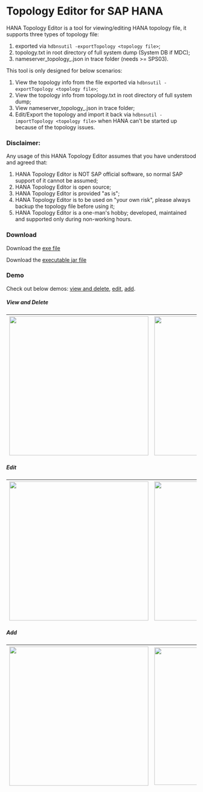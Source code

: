 # Topology Editor for SAP HANA

HANA Topology Editor is a tool for viewing/editing HANA topology file, it supports three types of topology file: 
1. exported via `hdbnsutil -exportTopology <topology file>`;
2. topology.txt in root directory of full system dump (System DB if MDC);
3. nameserver_topology_<host>.json in trace folder (needs >= SPS03).


This tool is only designed for below scenarios:
1. View the topology info from the file exported via `hdbnsutil -exportTopology <topology file>`;
2. View the topology info from topology.txt in root directory of full system dump;
3. View nameserver_topology_<host>.json in trace folder;
4. Edit/Export the topology and import it back via `hdbnsutil -importTopology <topology file>` when HANA can't be started up because of the topology issues.

### Disclaimer:

Any usage of this HANA Topology Editor assumes that you have understood and agreed that:

1. HANA Topology Editor is NOT SAP official software, so normal SAP support of it cannot be assumed;
2. HANA Topology Editor is open source;
3. HANA Topology Editor is provided "as is";
4. HANA Topology Editor is to be used on "your own risk", please always backup the topology file before using it;
5. HANA Topology Editor is a one-man's hobby; developed, maintained and supported only during non-working hours.

### Download

Download the [exe file](https://github.com/ckyycc/hana-topology-editor/raw/master/HANATopologyEditor.exe)

Download the [executable jar file](https://github.com/ckyycc/hana-topology-editor/raw/master/HANATopologyEditor.jar)

### Demo

Check out below demos: [view and delete](#view-and-delete), [edit](#edit), [add](#add).

##### View and Delete
<img src="https://github.com/ckyycc/HANATopologyEditor/blob/master/src/demo/view.png" width="368">|<img src="https://github.com/ckyycc/HANATopologyEditor/blob/master/src/demo/delete.png" width="368">
:-------------------------:|:-------------------------:

##### Edit
<img src="https://github.com/ckyycc/HANATopologyEditor/blob/master/src/demo/edit1.png" width="368">|<img src="https://github.com/ckyycc/HANATopologyEditor/blob/master/src/demo/edit2.png" width="368">
:-------------------------:|:-------------------------:

##### Add
<img src="https://github.com/ckyycc/HANATopologyEditor/blob/master/src/demo/add1.png" width="368">|<img src="https://github.com/ckyycc/HANATopologyEditor/blob/master/src/demo/add2.png" width="364">
:-------------------------:|:-------------------------:
